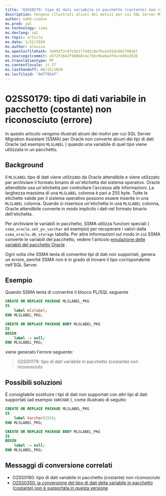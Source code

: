 ```yaml
---
title: 'O2SS0179: tipo di dati variabile in pacchetto (costante) non riconosciuto (errore)'
description: Vengono illustrati alcuni dei motivi per cui SQL Server Migration Assistant (SSMA) per Oracle non converte alcuni dei tipi di dati Oracle (ad esempio MLSLABEL) quando una variabile di quel tipo viene utilizzata in un pacchetto.
author: nahk-ivanov
ms.prod: sql
ms.technology: ssma
ms.devlang: sql
ms.topic: article
ms.date: 1/22/2020
ms.author: alexiva
ms.openlocfilehash: 3d45df2c97e5b177d42c8af6a3a55dc865706267
ms.sourcegitcommit: e572f1642f588b8c4c75bc9ea6adf4ccd48a353b
ms.translationtype: MT
ms.contentlocale: it-IT
ms.lasthandoff: 06/15/2020
ms.locfileid: "84779547"
---
```

# <a name="o2ss0179-packaged-variable-constant-data-type-not-recognized-error"></a>O2SS0179: tipo di dati variabile in pacchetto (costante) non riconosciuto (errore)

In questo articolo vengono illustrati alcuni dei motivi per cui SQL Server Migration Assistant (SSMA) per Oracle non converte alcuni dei tipi di dati Oracle (ad esempio `MLSLABEL` ) quando una variabile di quel tipo viene utilizzata in un pacchetto.

## <a name="background"></a>Background

Il `MLSLABEL` tipo di dati viene utilizzato da Oracle attendibile e viene utilizzato per archiviare il formato binario di un'etichetta del sistema operativo. Oracle attendibile usa un'etichetta per controllare l'accesso alle informazioni. La larghezza massima di una `MLSLABEL` colonna è pari a 255 byte. Tutte le etichette valide per il sistema operativo possono essere inserite in una `MLSLABEL` colonna. Quando si inserisce un'etichetta in una `MLSLABEL` colonna, Oracle attendibile converte in modo implicito i dati nel formato binario dell'etichetta.

Per archiviare le variabili in pacchetto, SSMA utilizza funzioni speciali ( `ssma_oracle.set_pv_varchar` ad esempio) per recuperare i valori dalla `ssma_oracle.db_storage` tabella. Per altre informazioni sul modo in cui SSMA converte le variabili del pacchetto, vedere l'articolo [emulazione delle variabili del pacchetto Oracle](../emulate-package-variables.md) .

Ogni volta che SSMA tenta di convertire tipi di dati non supportati, genera un errore, perché SSMA non è in grado di trovare il tipo corrispondente nell'SQL Server.

## <a name="example"></a>Esempio

Quando SSMA tenta di convertire il blocco PL/SQL seguente

```sql
CREATE OR REPLACE PACKAGE MLSLABEL_PKG
IS
    label mlslabel;
END MLSLABEL_PKG;

CREATE OR REPLACE PACKAGE BODY MLSLABEL_PKG
IS
BEGIN
    label := null;
END MLSLABEL_PKG;
```

viene generato l'errore seguente:

> O2SS0179: tipo di dati variabile in pacchetto (costante) non riconosciuto

## <a name="possible-remedies"></a>Possibili soluzioni

È consigliabile sostituire i tipi di dati non supportati con altri tipi di dati supportati (ad esempio `VARCHAR` ), come illustrato di seguito:

```sql
CREATE OR REPLACE PACKAGE MLSLABEL_PKG
IS
    label Varchar(255);
END MLSLABEL_PKG;

CREATE OR REPLACE PACKAGE BODY MLSLABEL_PKG
IS
BEGIN
    label := null;
END MLSLABEL_PKG;
```

## <a name="related-conversion-messages"></a>Messaggi di conversione correlati

* O2SS0180: tipo di dati variabile in pacchetto (costante) non riconosciuto
* [O2SS0350: la conversione del tipo di dati della variabile in pacchetto (costante) non è supportata in questa versione](o2ss0350.md)
